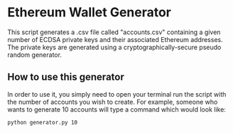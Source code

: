 # Ethereum Wallet Generator
This script generates a .csv file called "accounts.csv" containing a given number of ECDSA private keys and their associated Ethereum addresses. The private keys are generated using a cryptographically-secure pseudo random generator. 

## How to use this generator
In order to use it, you simply need to open your terminal run the script with the number of accounts you wish to create. For example, someone who wants to generate 10 accounts will type a command which would look like:
```
python generator.py 10
```